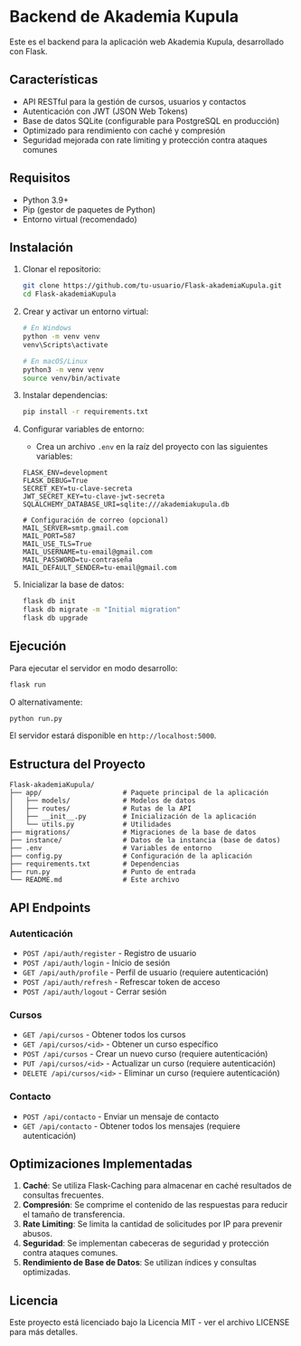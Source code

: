 # Backend de Akademia Kupula

Este es el backend para la aplicación web Akademia Kupula, desarrollado con Flask.

## Características

- API RESTful para la gestión de cursos, usuarios y contactos
- Autenticación con JWT (JSON Web Tokens)
- Base de datos SQLite (configurable para PostgreSQL en producción)
- Optimizado para rendimiento con caché y compresión
- Seguridad mejorada con rate limiting y protección contra ataques comunes

## Requisitos

- Python 3.9+
- Pip (gestor de paquetes de Python)
- Entorno virtual (recomendado)

## Instalación

1. Clonar el repositorio:
   ```bash
   git clone https://github.com/tu-usuario/Flask-akademiaKupula.git
   cd Flask-akademiaKupula
   ```

2. Crear y activar un entorno virtual:
   ```bash
   # En Windows
   python -m venv venv
   venv\Scripts\activate

   # En macOS/Linux
   python3 -m venv venv
   source venv/bin/activate
   ```

3. Instalar dependencias:
   ```bash
   pip install -r requirements.txt
   ```

4. Configurar variables de entorno:
   - Crea un archivo `.env` en la raíz del proyecto con las siguientes variables:
   ```
   FLASK_ENV=development
   FLASK_DEBUG=True
   SECRET_KEY=tu-clave-secreta
   JWT_SECRET_KEY=tu-clave-jwt-secreta
   SQLALCHEMY_DATABASE_URI=sqlite:///akademiakupula.db
   
   # Configuración de correo (opcional)
   MAIL_SERVER=smtp.gmail.com
   MAIL_PORT=587
   MAIL_USE_TLS=True
   MAIL_USERNAME=tu-email@gmail.com
   MAIL_PASSWORD=tu-contraseña
   MAIL_DEFAULT_SENDER=tu-email@gmail.com
   ```

5. Inicializar la base de datos:
   ```bash
   flask db init
   flask db migrate -m "Initial migration"
   flask db upgrade
   ```

## Ejecución

Para ejecutar el servidor en modo desarrollo:

```bash
flask run
```

O alternativamente:

```bash
python run.py
```

El servidor estará disponible en `http://localhost:5000`.

## Estructura del Proyecto

```
Flask-akademiaKupula/
├── app/                    # Paquete principal de la aplicación
│   ├── models/             # Modelos de datos
│   ├── routes/             # Rutas de la API
│   ├── __init__.py         # Inicialización de la aplicación
│   └── utils.py            # Utilidades
├── migrations/             # Migraciones de la base de datos
├── instance/               # Datos de la instancia (base de datos)
├── .env                    # Variables de entorno
├── config.py               # Configuración de la aplicación
├── requirements.txt        # Dependencias
├── run.py                  # Punto de entrada
└── README.md               # Este archivo
```

## API Endpoints

### Autenticación

- `POST /api/auth/register` - Registro de usuario
- `POST /api/auth/login` - Inicio de sesión
- `GET /api/auth/profile` - Perfil de usuario (requiere autenticación)
- `POST /api/auth/refresh` - Refrescar token de acceso
- `POST /api/auth/logout` - Cerrar sesión

### Cursos

- `GET /api/cursos` - Obtener todos los cursos
- `GET /api/cursos/<id>` - Obtener un curso específico
- `POST /api/cursos` - Crear un nuevo curso (requiere autenticación)
- `PUT /api/cursos/<id>` - Actualizar un curso (requiere autenticación)
- `DELETE /api/cursos/<id>` - Eliminar un curso (requiere autenticación)

### Contacto

- `POST /api/contacto` - Enviar un mensaje de contacto
- `GET /api/contacto` - Obtener todos los mensajes (requiere autenticación)

## Optimizaciones Implementadas

1. **Caché**: Se utiliza Flask-Caching para almacenar en caché resultados de consultas frecuentes.
2. **Compresión**: Se comprime el contenido de las respuestas para reducir el tamaño de transferencia.
3. **Rate Limiting**: Se limita la cantidad de solicitudes por IP para prevenir abusos.
4. **Seguridad**: Se implementan cabeceras de seguridad y protección contra ataques comunes.
5. **Rendimiento de Base de Datos**: Se utilizan índices y consultas optimizadas.

## Licencia

Este proyecto está licenciado bajo la Licencia MIT - ver el archivo LICENSE para más detalles.
